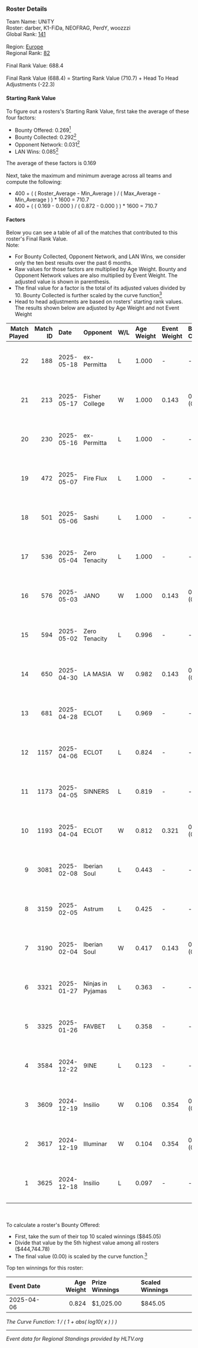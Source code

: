 ### Roster Details<br />
Team Name: UNiTY<br />
Roster: darber, K1-FiDa, NEOFRAG, PerdY, woozzzi<br />
Global Rank: [141](../../standings_global_2025_06_02.md)<br />
<br />
Region: [Europe]( ../../standings_europe_2025_06_02.md)<br />
Regional Rank: [82]( ../../standings_europe_2025_06_02.md)<br />
<br />
Final Rank Value:  688.4<br />
<br />
Final Rank Value (688.4) = Starting Rank Value (710.7) + Head To Head Adjustments (-22.3)<br />

#### Starting Rank Value<br />
To figure out a rosters's Starting Rank Value, first take the average of these four factors:<br />
- Bounty Offered: 0.269[<sup>1</sup>](#table2)
- Bounty Collected: 0.292[<sup>2</sup>](#table1)
- Opponent Network: 0.031[<sup>2</sup>](#table1)
- LAN Wins: 0.085[<sup>2</sup>](#table1)

The average of these factors is 0.169<br />
<br />
Next, take the maximum and minimum average across all teams and compute the following:<br />
- 400 + ( ( Roster_Average - Min_Average ) / ( Max_Average - Min_Average ) ) * 1600 = 710.7
- 400 + ( ( 0.169 - 0.000 ) / ( 0.872 - 0.000 ) ) * 1600 = 710.7


#### Factors<br />
Below you can see a table of all of the matches that contributed to this roster's Final Rank Value.<br />
Note:<br />

- For Bounty Collected, Opponent Network, and LAN Wins, we consider only the ten best results over the past 6 months.
- Raw values for those factors are multiplied by Age Weight. Bounty and Opponent Network values are also multiplied by Event Weight. The adjusted value is shown in parenthesis.
- The final value for a factor is the total of its adjusted values divided by 10. Bounty Collected is further scaled by the curve function[<sup>3</sup>](#curveFunction)
- Head to head adjustments are based on rosters' starting rank values. The results shown below are adjusted by Age Weight and not Event Weight
<span id="table1"></span><br />


| Match Played | Match ID | Date       | Opponent          | W/L | Age Weight | Event Weight | Bounty Collected | Opponent Network | LAN Wins  | H2H Adj. | Roster                                   |
| -: | -: | :- | :- | :- | :- | :- | :- | :- | :- | -: | :- |
|           22 |      188 | 2025-05-18 | ex-Permitta       | L   | 1.000      | -            | -                | -                | -         |   -17.68 | darber, K1-FiDa, NEOFRAG, PerdY, woozzzi |
|           21 |      213 | 2025-05-17 | Fisher College    | W   | 1.000      | 0.143        | 0.002 (0.000)    | 0.301 (0.043)    | 0 (0.000) |    18.47 | darber, K1-FiDa, NEOFRAG, PerdY, woozzzi |
|           20 |      230 | 2025-05-16 | ex-Permitta       | L   | 1.000      | -            | -                | -                | -         |   -18.17 | darber, K1-FiDa, NEOFRAG, PerdY, woozzzi |
|           19 |      472 | 2025-05-07 | Fire Flux         | L   | 1.000      | -            | -                | -                | -         |   -11.14 | darber, K1-FiDa, NEOFRAG, PerdY, woozzzi |
|           18 |      501 | 2025-05-06 | Sashi             | L   | 1.000      | -            | -                | -                | -         |    -7.90 | darber, K1-FiDa, NEOFRAG, PerdY, woozzzi |
|           17 |      536 | 2025-05-04 | Zero Tenacity     | L   | 1.000      | -            | -                | -                | -         |    -9.18 | darber, K1-FiDa, NEOFRAG, PerdY, woozzzi |
|           16 |      576 | 2025-05-03 | JANO              | W   | 1.000      | 0.143        | 0.004 (0.001)    | 0.158 (0.023)    | 0 (0.000) |    15.55 | darber, K1-FiDa, NEOFRAG, PerdY, woozzzi |
|           15 |      594 | 2025-05-02 | Zero Tenacity     | L   | 0.996      | -            | -                | -                | -         |    -8.45 | darber, K1-FiDa, NEOFRAG, PerdY, woozzzi |
|           14 |      650 | 2025-04-30 | LA MASIA          | W   | 0.982      | 0.143        | 0.014 (0.002)    | 0.037 (0.005)    | 0 (0.000) |    12.53 | darber, K1-FiDa, NEOFRAG, PerdY, woozzzi |
|           13 |      681 | 2025-04-28 | ECLOT             | L   | 0.969      | -            | -                | -                | -         |    -6.24 | darber, K1-FiDa, NEOFRAG, PerdY, woozzzi |
|           12 |     1157 | 2025-04-06 | ECLOT             | L   | 0.824      | -            | -                | -                | -         |    -5.75 | K1-FiDa, Levi, NEOFRAG, Pechyn, woozzzi  |
|           11 |     1173 | 2025-04-05 | SINNERS           | L   | 0.819      | -            | -                | -                | -         |    -4.19 | K1-FiDa, Levi, NEOFRAG, Pechyn, woozzzi  |
|           10 |     1193 | 2025-04-04 | ECLOT             | W   | 0.812      | 0.321        | 0.130 (0.034)    | 0.775 (0.201)    | 1 (0.812) |    20.22 | K1-FiDa, Levi, NEOFRAG, Pechyn, woozzzi  |
|            9 |     3081 | 2025-02-08 | Iberian Soul      | L   | 0.443      | -            | -                | -                | -         |    -3.11 | K1-FiDa, Levi, NEOFRAG, Pechyn, woozzzi  |
|            8 |     3159 | 2025-02-05 | Astrum            | L   | 0.425      | -            | -                | -                | -         |    -2.52 | K1-FiDa, Levi, NEOFRAG, Pechyn, woozzzi  |
|            7 |     3190 | 2025-02-04 | Iberian Soul      | W   | 0.417      | 0.143        | 0.019 (0.001)    | 0.624 (0.037)    | 0 (0.000) |    10.22 | K1-FiDa, Levi, NEOFRAG, Pechyn, woozzzi  |
|            6 |     3321 | 2025-01-27 | Ninjas in Pyjamas | L   | 0.363      | -            | -                | -                | -         |    -0.29 | K1-FiDa, Levi, NEOFRAG, Pechyn, woozzzi  |
|            5 |     3325 | 2025-01-26 | FAVBET            | L   | 0.358      | -            | -                | -                | -         |    -3.38 | K1-FiDa, Levi, NEOFRAG, Pechyn, woozzzi  |
|            4 |     3584 | 2024-12-22 | 9INE              | L   | 0.123      | -            | -                | -                | -         |    -0.51 | K1-FiDa, Levi, NEOFRAG, Pechyn, woozzzi  |
|            3 |     3609 | 2024-12-19 | Insilio           | W   | 0.106      | 0.354        | 0.000 (0.000)    | 0.096 (0.004)    | 0 (0.000) |     0.78 | K1-FiDa, Levi, NEOFRAG, Pechyn, woozzzi  |
|            2 |     3617 | 2024-12-19 | Illuminar         | W   | 0.104      | 0.354        | 0.000 (0.000)    | 0.041 (0.002)    | 0 (0.000) |     0.89 | K1-FiDa, Levi, NEOFRAG, Pechyn, woozzzi  |
|            1 |     3625 | 2024-12-18 | Insilio           | L   | 0.097      | -            | -                | -                | -         |    -2.37 | K1-FiDa, Levi, NEOFRAG, Pechyn, woozzzi  |

<br />
<span id="table2"></span><br />
To calculate a roster's Bounty Offered:<br />

- First, take the sum of their top 10 scaled winnings ($845.05)
- Divide that value by the 5th highest value among all rosters ($444,744.78)
- The final value (0.00) is scaled by the curve function.[<sup>3</sup>](#curveFunction)

Top ten winnings for this roster:<br />

| Event Date | Age Weight | Prize Winnings | Scaled Winnings |
| :- | -: | :- | :- |
| 2025-04-06 |      0.824 | $1,025.00      | $845.05         |


<span id="curveFunction"></span>_The Curve Function: 1 / ( 1 + abs( log10( x ) ) )_<br />

---
_Event data for Regional Standings provided by HLTV.org_<br />
